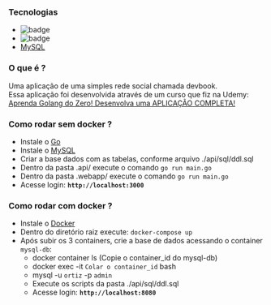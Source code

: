 ### Tecnologias
- <img src="https://badges.aleen42.com/src/golang.svg" alt="badge"/> 
- <img src="https://badges.aleen42.com/src/docker.svg" alt="badge"/> 
- [MySQL](https://www.mysql.com/downloads/)

### O que é ?
Uma aplicação de uma simples rede social chamada devbook. \
Essa aplicação foi desenvolvida através de um curso que fiz na Udemy: [Aprenda Golang do Zero! Desenvolva uma APLICAÇÃO COMPLETA!](https://www.udemy.com/course/aprenda-golang-do-zero-desenvolva-uma-aplicacao-completa/) 

### Como rodar sem docker ?
- Instale o [Go](https://go.dev/)
- Instale o [MySQL](https://www.mysql.com/downloads/)
- Criar a base dados com as tabelas, conforme arquivo ./api/sql/ddl.sql
- Dentro da pasta .api/ execute o comando `go run main.go`
- Dentro da pasta .webapp/ execute o comando `go run main.go`
- Acesse login: **`http://localhost:3000`**

### Como rodar com docker ?
- Instale o [Docker](https://www.docker.com/)
- Dentro do diretório raiz execute: `docker-compose up`
- Após subir os 3 containers, crie a base de dados acessando o container `mysql-db`:
    - docker container ls (Copie o container_id do mysql-db)
    - docker exec -it `Colar o container_id` bash
    - mysql -u `ortiz` -p `admin`
    - Execute os scripts da pasta ./api/sql/ddl.sql
    - Acesse login: **`http://localhost:8080`**
